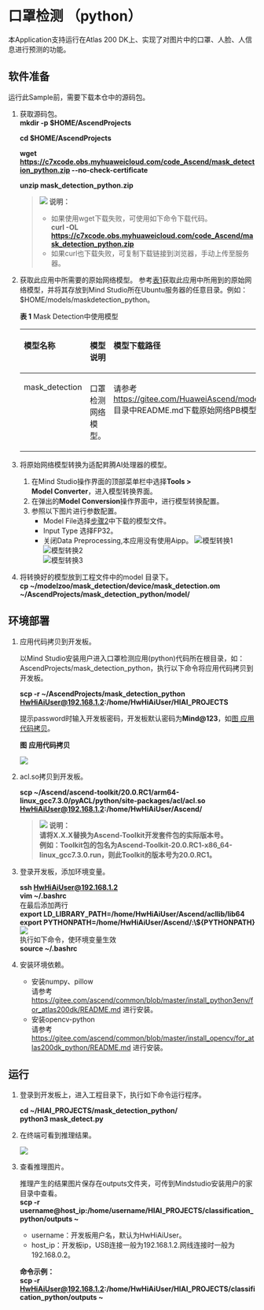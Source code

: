 # 口罩检测 （python）  

本Application支持运行在Atlas 200 DK上、实现了对图片中的口罩、人脸、人信息进行预测的功能。

## 软件准备

运行此Sample前，需要下载本仓中的源码包。

1. <a name="zh-cn_topic_0228757084_section8534138124114"></a>获取源码包。  
    **mkdir -p $HOME/AscendProjects**

    **cd $HOME/AscendProjects**  

    **wget https://c7xcode.obs.myhuaweicloud.com/code_Ascend/mask_detection_python.zip --no-check-certificate** 
              
    **unzip mask_detection_python.zip**  
    
    >![](public_sys-resources/icon-note.gif) **说明：**   
    >- 如果使用wget下载失败，可使用如下命令下载代码。  
    **curl -OL https://c7xcode.obs.myhuaweicloud.com/code_Ascend/mask_detection_python.zip** 
    >- 如果curl也下载失败，可复制下载链接到浏览器，手动上传至服务器。


2.  <a name="zh-cn_topic_0219108795_li2074865610364"></a>获取此应用中所需要的原始网络模型。
参考[表1](#zh-cn_topic_0203223294_table144841813177)获取此应用中所用到的原始网络模型，并将其存放到Mind Studio所在Ubuntu服务器的任意目录。例如：$HOME/models/maskdetection_python。

    **表 1**  Mask Detection中使用模型

    <a name="zh-cn_topic_0203223294_table144841813177"></a>
    <table><thead align="left"><tr id="zh-cn_topic_0203223294_row161061318181712"><th class="cellrowborder" valign="top" width="13.61%" id="mcps1.2.4.1.1"><p id="zh-cn_topic_0203223294_p1410671814173"><a name="zh-cn_topic_0203223294_p1410671814173"></a><a name="zh-cn_topic_0203223294_p1410671814173"></a>模型名称</p>
    </th>
    <th class="cellrowborder" valign="top" width="10.03%" id="mcps1.2.4.1.2"><p id="zh-cn_topic_0203223294_p1106118121716"><a name="zh-cn_topic_0203223294_p1106118121716"></a><a name="zh-cn_topic_0203223294_p1106118121716"></a>模型说明</p>
    </th>
    <th class="cellrowborder" valign="top" width="76.36%" id="mcps1.2.4.1.3"><p id="zh-cn_topic_0203223294_p14106218121710"><a name="zh-cn_topic_0203223294_p14106218121710"></a><a name="zh-cn_topic_0203223294_p14106218121710"></a>模型下载路径</p>
    </th>
    </tr>
    </thead>
    <tbody><tr id="zh-cn_topic_0203223294_row1710661814171"><td class="cellrowborder" valign="top" width="13.61%" headers="mcps1.2.4.1.1 "><p id="zh-cn_topic_0203223294_p13106121801715"><a name="zh-cn_topic_0203223294_p13106121801715"></a><a name="zh-cn_topic_0203223294_p13106121801715"></a>mask_detection</p>
    </td>
    <td class="cellrowborder" valign="top" width="10.03%" headers="mcps1.2.4.1.2 "><p id="zh-cn_topic_0203223294_p13106171831710"><a name="zh-cn_topic_0203223294_p13106171831710"></a><a name="zh-cn_topic_0203223294_p13106171831710"></a>口罩检测网络模型。</p>
    <p id="zh-cn_topic_0203223294_p18106718131714"><a name="zh-cn_topic_0203223294_p18106718131714"></a><a name="zh-cn_topic_0203223294_p18106718131714"></a></p>
    </td>
    <td class="cellrowborder" valign="top" width="76.36%" headers="mcps1.2.4.1.3 "><p id="zh-cn_topic_0203223294_p110671813170"><a name="zh-cn_topic_0203223294_p110671813170"></a><a name="zh-cn_topic_0203223294_p110671813170"></a>请参考<a href="https://gitee.com/HuaweiAscend/models/tree/master/computer_vision/object_detect/mask_detection" target="_blank" rel="noopener noreferrer">https://gitee.com/HuaweiAscend/models/tree/master/computer_vision/object_detect/mask_detection</a>目录中README.md下载原始网络PB模型文件。</p>
    </td>
    </tr>
    </tbody>
    </table>

3. 将原始网络模型转换为适配昇腾AI处理器的模型。

    1.  在Mind Studio操作界面的顶部菜单栏中选择**Tools \> Model Converter**，进入模型转换界面。
    2.  在弹出的**Model Conversion**操作界面中，进行模型转换配置。
    3.  参照以下图片进行参数配置。    
        -   Model File选择[步骤2](#zh-cn_topic_0219108795_li2074865610364)中下载的模型文件。  
        -   Input Type 选择FP32。  
        -   关闭Data Preprocessing,本应用没有使用Aipp。
    ![](figures/模型转换1.png "模型转换1")  
    ![](figures/模型转换2.png "模型转换2")  
    ![](figures/模型转换3.png "模型转换3")

4. 将转换好的模型放到工程文件中的model 目录下。  
	**cp ~/modelzoo/mask_detection/device/mask_detection.om ~/AscendProjects/mask_detection_python/model/**   

## 环境部署<a name="zh-cn_topic_0228757083_section1759513564117"></a>

1.  应用代码拷贝到开发板。

    以Mind Studio安装用户进入口罩检测应用\(python\)代码所在根目录，如：AscendProjects/mask_detection_python，执行以下命令将应用代码拷贝到开发板。
    
    **scp -r ~/AscendProjects/mask_detection_python HwHiAiUser@192.168.1.2:/home/HwHiAiUser/HIAI\_PROJECTS**
    
     提示password时输入开发板密码，开发板默认密码为**Mind@123**，如[图 应用代码拷贝](#zh-cn_topic_0228757083_zh-cn_topic_0198304761_fig1660453512014)。
    
     **图** **应用代码拷贝**<a name="zh-cn_topic_02287570831_zh-cn_topic_0198304761_fig1660453512014"></a>  
    

    ![](figures/cp-success.png)
    

    
2. acl.so拷贝到开发板。

    **scp ~/Ascend/ascend-toolkit/20.0.RC1/arm64-linux_gcc7.3.0/pyACL/python/site-packages/acl/acl.so HwHiAiUser@192.168.1.2:/home/HwHiAiUser/Ascend/**  
   >![](public_sys-resources/icon-note.gif) **说明：**   
            **请将X.X.X替换为Ascend-Toolkit开发套件包的实际版本号。**   
            **例如：Toolkit包的包名为Ascend-Toolkit-20.0.RC1-x86_64-linux_gcc7.3.0.run，则此Toolkit的版本号为20.0.RC1。**

3. 登录开发板，添加环境变量。  

   **ssh HwHiAiUser@192.168.1.2**  
   **vim ~/.bashrc**   
   在最后添加两行    
   **export LD_LIBRARY_PATH=/home/HwHiAiUser/Ascend/acllib/lib64**   
   **export PYTHONPATH=/home/HwHiAiUser/Ascend/:\\${PYTHONPATH}**  
   ![](figures/bashrc.png)   
   执行如下命令，使环境变量生效   
   **source ~/.bashrc**  

4. 安装环境依赖。 
   - 安装numpy、pillow   
       请参考 https://gitee.com/ascend/common/blob/master/install_python3env/for_atlas200dk/README.md 进行安装。   
   - 安装opencv-python   
       请参考 https://gitee.com/ascend/common/blob/master/install_opencv/for_atlas200dk_python/README.md 进行安装。
   
## 运行

1. 登录到开发板上，进入工程目录下，执行如下命令运行程序。  

   **cd ~/HIAI_PROJECTS/mask_detection_python/**   
   **python3 mask_detect.py**

2. 在终端可看到推理结果。

   ![](figures/result.png) 

3. 查看推理图片。  

   推理产生的结果图片保存在outputs文件夹，可传到Mindstudio安装用户的家目录中查看。  
   **scp -r username@host\_ip:/home/username/HIAI\_PROJECTS/classification_python/outputs \~**

    -   username：开发板用户﻿名，默认为HwHiAiUser。
    -   host\_ip：开发板ip，USB连接一般为192.168.1.2.网线连接时一般为192.168.0.2。

    **命令示例：**  
    **scp -r HwHiAiUser@192.168.1.2:/home/HwHiAiUser/HIAI\_PROJECTS/classification_python/outputs \~** 
   